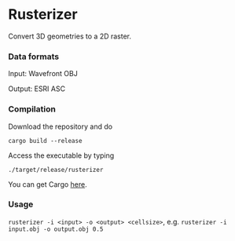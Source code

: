 # Rusterizer

Convert 3D geometries to a 2D raster.

### Data formats
Input: Wavefront OBJ

Output: ESRI ASC

### Compilation
Download the repository and do

```
cargo build --release
```

Access the executable by typing

```
./target/release/rusterizer
```

You can get Cargo [here](https://www.rust-lang.org/tools/install).

### Usage
```rusterizer -i <input> -o <output> <cellsize>```, e.g. ```rusterizer -i input.obj -o output.obj 0.5```


